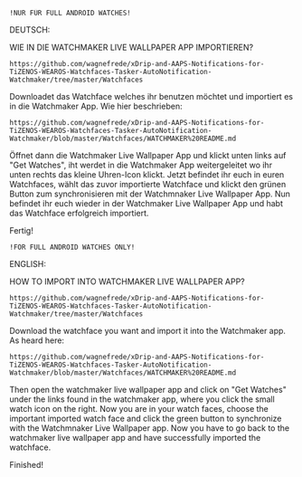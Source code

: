 

    !NUR FÜR FULL ANDROID WATCHES!


DEUTSCH:

WIE IN DIE WATCHMAKER LIVE WALLPAPER APP IMPORTIEREN?

    https://github.com/wagnefrede/xDrip-and-AAPS-Notifications-for-TiZENOS-WEAROS-Watchfaces-Tasker-AutoNotification-Watchmaker/tree/master/Watchfaces

Downloadet das Watchface welches ihr benutzen möchtet und importiert es in die Watchmaker App. Wie hier beschrieben: 

    https://github.com/wagnefrede/xDrip-and-AAPS-Notifications-for-TiZENOS-WEAROS-Watchfaces-Tasker-AutoNotification-Watchmaker/blob/master/Watchfaces/WATCHMAKER%20README.md

Öffnet dann die Watchmaker Live Wallpaper App und klickt unten links auf "Get Watches", iht werdet in die Watchmaker App weitergeleitet wo ihr unten rechts das kleine Uhren-Icon klickt.
Jetzt befindet ihr euch in euren Watchfaces, wählt das zuvor importierte Watchface und klickt den grünen Button zum synchronisieren mit der Watchmnaker Live Wallpaper App.
Nun befindet ihr euch wieder in der Watchmaker Live Wallpaper App und habt das Watchface erfolgreich importiert.

Fertig!


    !FOR FULL ANDROID WATCHES ONLY!


ENGLISH:

HOW TO IMPORT INTO WATCHMAKER LIVE WALLPAPER APP?

    https://github.com/wagnefrede/xDrip-and-AAPS-Notifications-for-TiZENOS-WEAROS-Watchfaces-Tasker-AutoNotification-Watchmaker/tree/master/Watchfaces

Download the watchface you want and import it into the Watchmaker app. As heard here:

    https://github.com/wagnefrede/xDrip-and-AAPS-Notifications-for-TiZENOS-WEAROS-Watchfaces-Tasker-AutoNotification-Watchmaker/blob/master/Watchfaces/WATCHMAKER%20README.md

Then open the watchmaker live wallpaper app and click on "Get Watches" under the links found in the watchmaker app, where you click the small watch icon on the right.
Now you are in your watch faces, choose the important imported watch face and click the green button to synchronize with the Watchmnaker Live Wallpaper app.
Now you have to go back to the watchmaker live wallpaper app and have successfully imported the watchface.

Finished!
